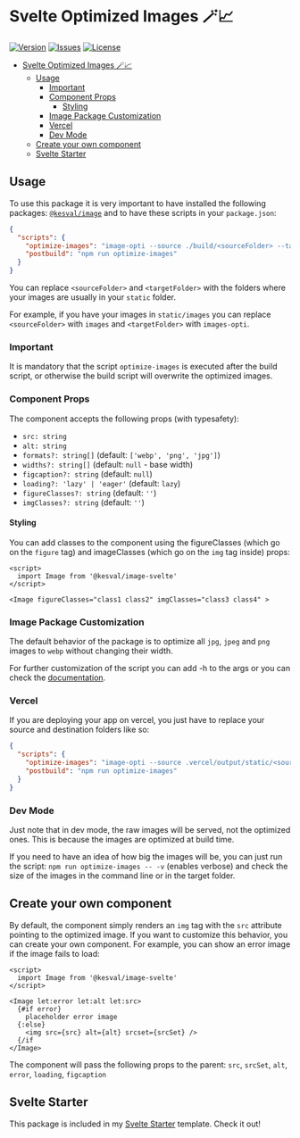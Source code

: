 # Svelte Optimized Images 🪄📈

[![Version](https://img.shields.io/npm/v/@kesval/image-svelte?style=for-the-badge)](https://www.npmjs.com/package/@kesval/image-svelte) [![Issues](https://img.shields.io/github/issues/xKesvaL/image-svelte?style=for-the-badge)](https://github.com/xKesvaL/image-svelte/issues) [![License](https://img.shields.io/github/license/xKesvaL/image-svelte?style=for-the-badge)](https://github.com/xKesvaL/image-svelte/blob/main/LICENSE)

- [Svelte Optimized Images 🪄📈](#svelte-optimized-images-)
  - [Usage](#usage)
    - [Important](#important)
    - [Component Props](#component-props)
      - [Styling](#styling)
    - [Image Package Customization](#image-package-customization)
    - [Vercel](#vercel)
    - [Dev Mode](#dev-mode)
  - [Create your own component](#create-your-own-component)
  - [Svelte Starter](#svelte-starter)

## Usage

To use this package it is very important to have installed the following packages: [`@kesval/image`](https://www.npmjs.com/package/@kesval/image) and to have these scripts in your `package.json`:

```json
{
  "scripts": {
    "optimize-images": "image-opti --source ./build/<sourceFolder> --target ./build/<targetFolder>",
    "postbuild": "npm run optimize-images"
  }
}
```

You can replace `<sourceFolder>` and `<targetFolder>` with the folders where your images are usually in your `static` folder.

For example, if you have your images in `static/images` you can replace `<sourceFolder>` with `images` and `<targetFolder>` with `images-opti`.

### Important

It is mandatory that the script `optimize-images` is executed after the build script, or otherwise the build script will overwrite the optimized images.

### Component Props

The component accepts the following props (with typesafety):

- `src: string`
- `alt: string`
- `formats?: string[]` (default: `['webp', 'png', 'jpg']`)
- `widths?: string[]` (default: `null` - base width)
- `figcaption?: string` (default: `null`)
- `loading?: 'lazy' | 'eager'` (default: `lazy`)
- `figureClasses?: string` (default: `''`)
- `imgClasses?: string` (default: `''`)

#### Styling

You can add classes to the component using the figureClasses (which go on the `figure` tag) and imageClasses (which go on the `img` tag inside) props:

```svelte
<script>
  import Image from '@kesval/image-svelte'
</script>

<Image figureClasses="class1 class2" imgClasses="class3 class4" >
```

### Image Package Customization

The default behavior of the package is to optimize all `jpg`, `jpeg` and `png` images to `webp` without changing their width.

For further customization of the script you can add -h to the args or you can check the [documentation](https://github.com/kesval/image).

### Vercel

If you are deploying your app on vercel, you just have to replace your source and destination folders like so:

```json
{
  "scripts": {
    "optimize-images": "image-opti --source .vercel/output/static/<sourceFolder> --target .vercel/output/static/<targetFolder>",
    "postbuild": "npm run optimize-images"
  }
}
```

### Dev Mode

Just note that in dev mode, the raw images will be served, not the optimized ones. This is because the images are optimized at build time.

If you need to have an idea of how big the images will be, you can just run the script: `npm run optimize-images -- -v` (enables verbose) and check the size of the images in the command line or in the target folder.

## Create your own component

By default, the component simply renders an `img` tag with the `src` attribute pointing to the optimized image. If you want to customize this behavior, you can create your own component. For example, you can show an error image if the image fails to load:

```svelte
<script>
  import Image from '@kesval/image-svelte'
</script>

<Image let:error let:alt let:src>
  {#if error}
    placeholder error image
  {:else}
    <img src={src} alt={alt} srcset={srcSet} />
  {/if
</Image>
```

The component will pass the following props to the parent:
`src`, `srcSet`, `alt`, `error`, `loading`, `figcaption`

## Svelte Starter

This package is included in my [Svelte Starter](
  https://github.com/xKesvaL/starter-svelte
) template. Check it out!
